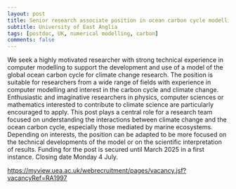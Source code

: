 ```yaml
---
layout: post
title: Senior research associate position in ocean carbon cycle modelling (Norwich, UK)
subtitle: University of East Anglia
tags: [postdoc, UK, numerical modelling, carbon]
comments: false
---
```

We seek a highly motivated researcher with strong technical experience in computer modelling to support the development and use of a model of the global ocean carbon cycle for climate change research. The position is suitable for researchers from a wide range of fields with experience in computer modelling and interest in the carbon cycle and climate change. Enthusiastic and imaginative researchers in physics, computer sciences or mathematics interested to contribute to climate science are particularly encouraged to apply. This post plays a central role for a research team focused on understanding the interactions between climate change and the ocean carbon cycle, especially those mediated by marine ecosystems. Depending on interests, the position can be adapted to be more focused on the technical developments of the model or on the scientific interpretation of results. Funding for the post is secured until March 2025 in a first instance. Closing date Monday 4 July. 

https://myview.uea.ac.uk/webrecruitment/pages/vacancy.jsf?vacancyRef=RA1997
